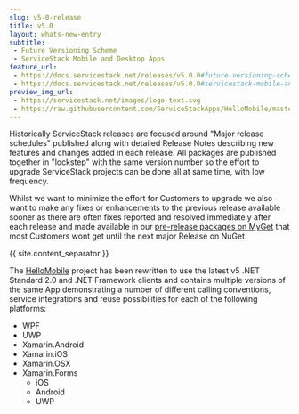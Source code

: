 ```yaml
---
slug: v5-0-release
title: v5.0
layout: whats-new-entry
subtitle:
 - Future Versioning Scheme
 - ServiceStack Mobile and Desktop Apps
feature_url:
 - https://docs.servicestack.net/releases/v5.0.0#future-versioning-scheme
 - https://docs.servicestack.net/releases/v5.0.0#servicestack-mobile-and-desktop-apps
preview_img_url:
 - https://servicestack.net/images/logo-text.svg
 - https://raw.githubusercontent.com/ServiceStackApps/HelloMobile/master/screenshots/splash-900.png
---
```


Historically ServiceStack releases are focused around "Major release schedules" published along with detailed Release Notes describing new features and changes added in each release. All packages are published together in "lockstep" with the same version number so the effort to upgrade ServiceStack projects can be done all at same time, with low frequency.

Whilst we want to minimize the effort for Customers to upgrade we also want to make any fixes or enhancements to the previous release available sooner as there are often fixes reported and resolved immediately after each release and made available in our [pre-release packages on MyGet](https://docs.servicestack.net/myget) that most Customers wont get until the next major Release on NuGet. 

{{ site.content_separator }}

The [HelloMobile](https://github.com/ServiceStackApps/HelloMobile) project has been rewritten to use the latest v5 .NET Standard 2.0 and .NET Framework clients and contains multiple versions of the same App demonstrating a number of different calling conventions, service integrations and reuse possibilities for each of the following platforms:

- WPF
- UWP
- Xamarin.Android
- Xamarin.iOS
- Xamarin.OSX
- Xamarin.Forms
  - iOS
  - Android
  - UWP